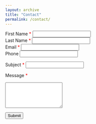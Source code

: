 ```yaml
---
layout: archive
title: "Contact"
permalink: /contact/
---
```


<form action="https://formspree.io/f/mzzrlall" method="POST">
  <!-- Line 1: First & Last Name -->
  <div class="form-row">
    <div class="form-group">
      <label for="first_name">First Name <span style="color:red">*</span></label>
      <input type="text" id="first_name" name="first_name" required>
    </div>
    <div class="form-group">
      <label for="last_name">Last Name <span style="color:red">*</span></label>
      <input type="text" id="last_name" name="last_name" required>
    </div>
  </div>

  <!-- Line 2: Email & Phone -->
  <div class="form-row">
    <div class="form-group">
      <label for="email">Email <span style="color:red">*</span></label>
      <input type="email" id="email" name="email" required>
    </div>
    <div class="form-group">
      <label for="phone">Phone</label>
      <input type="tel" id="phone" name="phone">
    </div>
  </div>

  <!-- Line 3: Subject -->
  <label for="subject">Subject <span style="color:red">*</span></label>
  <input type="text" id="subject" name="subject" required>

  <!-- Line 4: Message -->
  <label for="message">Message <span style="color:red">*</span></label>
  <textarea id="message" name="message" rows="5" required></textarea>

  <button type="submit">Submit</button>
</form>
